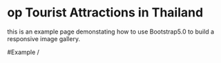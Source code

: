 op Tourist Attractions in Thailand
=====================
this is an example page demonstating how to use Bootstrap5.0 to build a responsive image gallery.

#Example
/<img class="img-fluid img-thumbnail" src="" alt=""/>